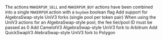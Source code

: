 The actions `MAKERPSM_SELL` and `MAKERPSM_BUY` actions have been combined into a single `MAKERPSM` action with a `buyGem` boolean flag
Add support for AlgebraSwap-style UniV3 forks (single pool per token pair)
    When using the UniV3 actions for an AlgebraSwap-style pool, the fee tier/pool ID must be passed as 0
Add CamelotV3 AlgebraSwap-style UniV3 fork to Arbitrum
Add QuickSwapV3 AlebraSwap-style UniV3 fork to Polygon
